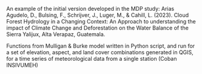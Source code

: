 An example of the initial version developed in the MDP study: Arias Agudelo, D., Bulsing, F., Schrijver, J., Luger, M., & Cahill, L. (2023). Cloud Forest Hydrology in a Changing Context: An Approach to understanding the impact of Climate Change and Deforestation on the Water Balance of the Sierra Yalijux, Alta Verapaz, Guatemala.

Functions from Mulligan &amp; Burke model written in Python script, and run for a set of elevation, aspect, and land cover combinations generated in QGIS, for a time series of meteorological data from a single station (Coban INSIVUMEH)

